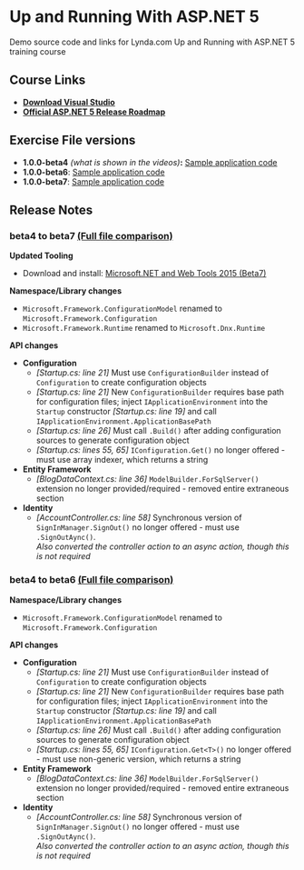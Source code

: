 # Up and Running With ASP.NET 5

Demo source code and links for Lynda.com Up and Running with ASP.NET 5 training course

## Course Links
* __[Download Visual Studio](https://www.visualstudio.com/)__
* __[Official ASP.NET 5 Release Roadmap](https://github.com/aspnet/Home/wiki/Roadmap)__

## Exercise File versions
* __1.0.0-beta4__ *(what is shown in the videos)*__:__ [Sample application code](https://github.com/jchadwick/UpAndRunningWithAspNet5/tree/beta4/AspNetBlog)
* __1.0.0-beta6__: [Sample application code](https://github.com/jchadwick/UpAndRunningWithAspNet5/tree/beta6/AspNetBlog)
* __1.0.0-beta7__: [Sample application code](https://github.com/jchadwick/UpAndRunningWithAspNet5/tree/beta7/AspNetBlog)

## Release Notes

### beta4 to beta7  [(Full file comparison)](https://github.com/jchadwick/UpAndRunningWithAspNet5/compare/beta4...beta7)

__Updated Tooling__
* Download and install: [Microsoft.NET and Web Tools 2015 (Beta7)](http://www.microsoft.com/en-us/download/details.aspx?id=48738&WT.mc_id=rss_alldownloads_devresources)

__Namespace/Library changes__  
* `Microsoft.Framework.ConfigurationModel` renamed to `Microsoft.Framework.Configuration`
* `Microsoft.Framework.Runtime` renamed to `Microsoft.Dnx.Runtime`

__API changes__  
* __Configuration__
	* *[Startup.cs: line 21]* Must use `ConfigurationBuilder` instead of `Configuration` to create configuration objects
	* *[Startup.cs: line 21]* New `ConfigurationBuilder` requires base path for configuration files;  inject `IApplicationEnvironment` into the `Startup` constructor *[Startup.cs: line 19]* and call `IApplicationEnvironment.ApplicationBasePath` 
	* *[Startup.cs: line 26]* Must call `.Build()` after adding configuration sources to generate configuration object 
	* *[Startup.cs: lines 55, 65]* `IConfiguration.Get()` no longer offered - must use array indexer, which returns a string
* __Entity Framework__
	* *[BlogDataContext.cs: line 36]* `ModelBuilder.ForSqlServer()` extension no longer provided/required - removed entire extraneous section
* __Identity__
	* *[AccountController.cs: line 58]* Synchronous version of `SignInManager.SignOut()` no longer offered - must use `.SignOutAync()`.  
	*Also converted the controller action to an async action, though this is not required*
	

### beta4 to beta6  [(Full file comparison)](https://github.com/jchadwick/UpAndRunningWithAspNet5/compare/beta4...beta6)

__Namespace/Library changes__  
* `Microsoft.Framework.ConfigurationModel` renamed to `Microsoft.Framework.Configuration`

__API changes__  
* __Configuration__
	* *[Startup.cs: line 21]* Must use `ConfigurationBuilder` instead of `Configuration` to create configuration objects
	* *[Startup.cs: line 21]* New `ConfigurationBuilder` requires base path for configuration files;  inject `IApplicationEnvironment` into the `Startup` constructor *[Startup.cs: line 19]* and call `IApplicationEnvironment.ApplicationBasePath` 
	* *[Startup.cs: line 26]* Must call `.Build()` after adding configuration sources to generate configuration object 
	* *[Startup.cs: lines 55, 65]* `IConfiguration.Get<T>()` no longer offered - must use non-generic version, which returns a string
* __Entity Framework__
	* *[BlogDataContext.cs: line 36]* `ModelBuilder.ForSqlServer()` extension no longer provided/required - removed entire extraneous section
* __Identity__
	* *[AccountController.cs: line 58]* Synchronous version of `SignInManager.SignOut()` no longer offered - must use `.SignOutAync()`.  
	*Also converted the controller action to an async action, though this is not required*
